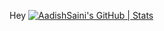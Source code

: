 Hey
[![AadishSaini's GitHub | Stats](https://stats.quira.sh/AadishSaini/github?theme=dark)](https://quira.sh?utm_source=widgets&utm_campaign=AadishSaini)
